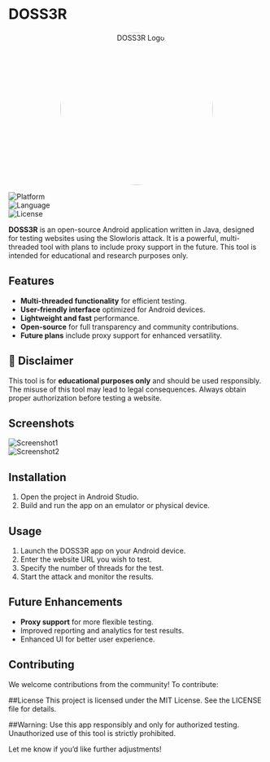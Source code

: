# DOSS3R
<p align="center">
  <img src="https://github.com/user-attachments/assets/8b00616c-de50-4c76-b37a-8651a6c6f40e" alt="DOSS3R Logo" width="300" height="300" style="border-radius: 50%;">
</p>


![Platform](https://img.shields.io/badge/platform-Android-blue)  
![Language](https://img.shields.io/badge/language-Java-orange)  
![License](https://img.shields.io/badge/license-MIT-green)  

**DOSS3R** is an open-source Android application written in Java, designed for testing websites using the Slowloris attack. It is a powerful, multi-threaded tool with plans to include proxy support in the future. This tool is intended for educational and research purposes only.

## Features

- **Multi-threaded functionality** for efficient testing.  
- **User-friendly interface** optimized for Android devices.  
- **Lightweight and fast** performance.  
- **Open-source** for full transparency and community contributions.  
- **Future plans** include proxy support for enhanced versatility.  

## 🚧 **Disclaimer**
This tool is for **educational purposes only** and should be used responsibly. The misuse of this tool may lead to legal consequences. Always obtain proper authorization before testing a website.

## Screenshots
<!-- Add screenshots of the app -->
![Screenshot1]([path/to/screenshot1.png](https://cdn4.cdn-telegram.org/file/GzPMNLYXD9fIjT8W8G1_IkpN5THNhClZ4_4JjPzEf5iCcfYlo0Cebs9h0bw_ZGOgIOwZveitd66Ty1dZijq1s13u7GLXzS-vJtDfJVlGnIi4EWqOfVFYN1FmDR0GQhJYkm5lO9hgpsZX5S51zunXz1vxbEyhPFjCTFG07qoxTo0uOk_ZHqpbRSFyej5waoa3M5uNzYFcPiZWm0BydByDgUi3N3MPYetCKL5JJqFeYjZWOSBgKEKSV9RLVbUu5L3890zqD79YqMQZq1lD8E9qP-32Dk7K4wZ3zv1uJDXQ3MDEPHxusRSw652l4rnVWzHbzzqL2k8LPRDC3lWljp6eKQ.jpg))  
![Screenshot2](path/to/screenshot2.png)  

## Installation

1. Open the project in Android Studio.  
2. Build and run the app on an emulator or physical device.  

## Usage

1. Launch the DOSS3R app on your Android device.  
2. Enter the website URL you wish to test.  
3. Specify the number of threads for the test.  
4. Start the attack and monitor the results.  

## Future Enhancements

- **Proxy support** for more flexible testing.  
- Improved reporting and analytics for test results.  
- Enhanced UI for better user experience.  

## Contributing

We welcome contributions from the community! To contribute:  

 
##License
This project is licensed under the MIT License. See the LICENSE file for details.
   
##Warning: Use this app responsibly and only for authorized testing. Unauthorized use of this tool is strictly prohibited.



Let me know if you’d like further adjustments!
